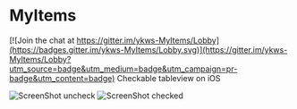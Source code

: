 # MyItems

[![Join the chat at https://gitter.im/ykws-MyItems/Lobby](https://badges.gitter.im/ykws-MyItems/Lobby.svg)](https://gitter.im/ykws-MyItems/Lobby?utm_source=badge&utm_medium=badge&utm_campaign=pr-badge&utm_content=badge)
Checkable tableview on iOS

![ScreenShot uncheck](https://i.imgur.com/IwwYyRNl.png)
![ScreenShot checked](https://i.imgur.com/9ie4gq3l.png)
